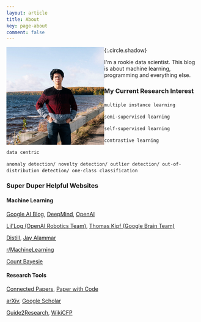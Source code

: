 ```yaml
---
layout: article
title: About
key: page-about 
comment: false
---
```

<img src="assets/images/pages/me.jpg" alt="me" style="zoom:25%;" align="left"/>{:.circle.shadow}

I'm a rookie data scientist. This blog is about machine learning, programming and everything else.

### My Current Research Interest

`multiple instance learning`

`semi-supervised learning`

`self-supervised learning`

`contrastive learning`

`data centric`

`anomaly detection/ novelty detection/ outlier detection/ out-of-distribution detection/ one-class classification`

### Super Duper Helpful Websites

#### Machine Learning

[Google AI Blog](https://ai.googleblog.com/), [DeepMind](https://deepmind.com/blog), [OpenAI](https://openai.com/blog/)

[Lil'Log (OpenAI Robotics Team)](https://lilianweng.github.io/lil-log/), [Thomas Kipf (Google Brain Team)](http://tkipf.github.io/)

[Distill](https://distill.pub/), [Jay Alammar](https://jalammar.github.io/)

[r/MachineLearning](https://www.reddit.com/r/MachineLearning)

[Count Bayesie](https://www.countbayesie.com/)

#### Research Tools

[Connected Papers](https://www.connectedpapers.com/), [Paper with Code](https://paperswithcode.com/)

[arXiv](https://arxiv.org/), [Google Scholar](https://scholar.google.com/)

[Guide2Research](https://www.guide2research.com/topconf/), [WikiCFP](http://www.wikicfp.com/cfp/)
